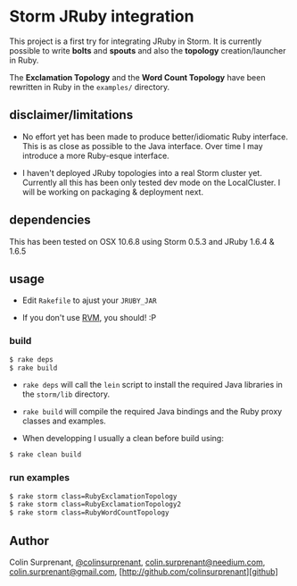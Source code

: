 # Storm JRuby integration

This project is a first try for integrating JRuby in Storm. It is currently possible to write **bolts** and **spouts** and also the **topology** creation/launcher in Ruby.

The **Exclamation Topology** and the **Word Count Topology** have been rewritten in Ruby in the `examples/` directory.

## disclaimer/limitations

- No effort yet has been made to produce better/idiomatic Ruby interface. This is as close as possible to the Java interface. Over time I may introduce a more Ruby-esque interface.

- I haven't deployed JRuby topologies into a real Storm cluster yet. Currently all this has been only tested dev mode on the LocalCluster. I will be working on packaging & deployment next.

## dependencies

This has been tested on OSX 10.6.8 using Storm 0.5.3 and JRuby 1.6.4 & 1.6.5

## usage

- Edit `Rakefile` to ajust your `JRUBY_JAR`

- If you don't use [RVM][rvm], you should! :P

### build

``` sh
$ rake deps
$ rake build
```

- `rake deps` will call the `lein` script to install the required Java libraries in the `storm/lib` directory.
- `rake build` will compile the required Java bindings and the Ruby proxy classes and examples.

- When developping I usually a clean before build using:

``` sh
$ rake clean build
```


### run examples

``` sh
$ rake storm class=RubyExclamationTopology
$ rake storm class=RubyExclamationTopology2
$ rake storm class=RubyWordCountTopology
```

## Author
Colin Surprenant, [@colinsurprenant][twitter], [colin.surprenant@needium.com][needium], [colin.surprenant@gmail.com][gmail], [http://github.com/colinsurprenant][github]

[needium]: colin.surprenant@needium.com
[gmail]: colin.surprenant@gmail.com
[twitter]: http://twitter.com/colinsurprenant
[github]: http://github.com/colinsurprenant
[rvm]: http://beginrescueend.com/
